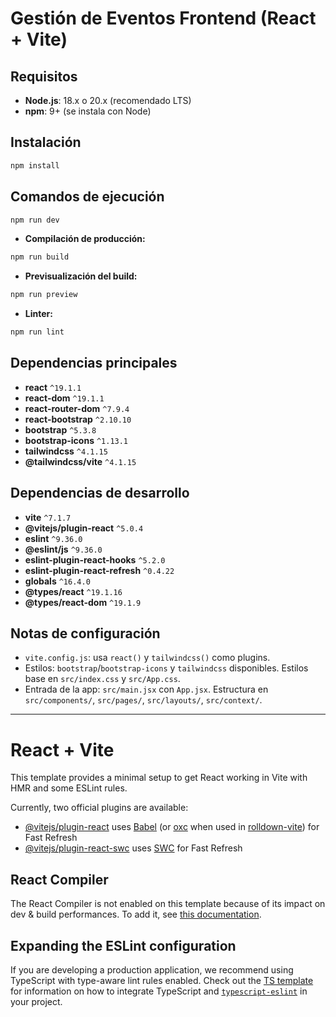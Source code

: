 # Gestión de Eventos Frontend (React + Vite)

## Requisitos

- **Node.js**: 18.x o 20.x (recomendado LTS)
- **npm**: 9+ (se instala con Node)

## Instalación

```bash
npm install
```

## Comandos de ejecución
```bash
npm run dev
```

- **Compilación de producción:**
```bash
npm run build
```

- **Previsualización del build:**
```bash
npm run preview
```

- **Linter:**
```bash
npm run lint
```

## Dependencias principales

- **react** `^19.1.1`
- **react-dom** `^19.1.1`
- **react-router-dom** `^7.9.4`
- **react-bootstrap** `^2.10.10`
- **bootstrap** `^5.3.8`
- **bootstrap-icons** `^1.13.1`
- **tailwindcss** `^4.1.15`
- **@tailwindcss/vite** `^4.1.15`

## Dependencias de desarrollo

- **vite** `^7.1.7`
- **@vitejs/plugin-react** `^5.0.4`
- **eslint** `^9.36.0`
- **@eslint/js** `^9.36.0`
- **eslint-plugin-react-hooks** `^5.2.0`
- **eslint-plugin-react-refresh** `^0.4.22`
- **globals** `^16.4.0`
- **@types/react** `^19.1.16`
- **@types/react-dom** `^19.1.9`

## Notas de configuración

- `vite.config.js`: usa `react()` y `tailwindcss()` como plugins.
- Estilos: `bootstrap`/`bootstrap-icons` y `tailwindcss` disponibles. Estilos base en `src/index.css` y `src/App.css`.
- Entrada de la app: `src/main.jsx` con `App.jsx`. Estructura en `src/components/`, `src/pages/`, `src/layouts/`, `src/context/`.

---

# React + Vite

This template provides a minimal setup to get React working in Vite with HMR and some ESLint rules.

Currently, two official plugins are available:

- [@vitejs/plugin-react](https://github.com/vitejs/vite-plugin-react/blob/main/packages/plugin-react) uses [Babel](https://babeljs.io/) (or [oxc](https://oxc.rs) when used in [rolldown-vite](https://vite.dev/guide/rolldown)) for Fast Refresh
- [@vitejs/plugin-react-swc](https://github.com/vitejs/vite-plugin-react/blob/main/packages/plugin-react-swc) uses [SWC](https://swc.rs/) for Fast Refresh

## React Compiler

The React Compiler is not enabled on this template because of its impact on dev & build performances. To add it, see [this documentation](https://react.dev/learn/react-compiler/installation).

## Expanding the ESLint configuration

If you are developing a production application, we recommend using TypeScript with type-aware lint rules enabled. Check out the [TS template](https://github.com/vitejs/vite/tree/main/packages/create-vite/template-react-ts) for information on how to integrate TypeScript and [`typescript-eslint`](https://typescript-eslint.io) in your project.
